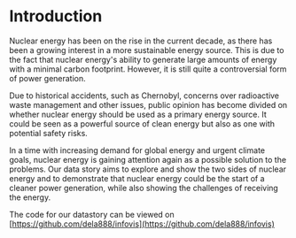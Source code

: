 # Introduction

Nuclear energy has been on the rise in the current decade, as there has been a growing interest in a more sustainable energy source. This is due to the fact that nuclear energy's ability to generate large amounts of energy with a minimal carbon footprint. However, it is still quite a controversial form of power generation.

Due to historical accidents, such as Chernobyl, concerns over radioactive waste management and other issues, public opinion has become divided on whether nuclear energy should be used as a primary energy source. It could be seen as a powerful source of clean energy but also as one with potential safety risks.

In a time with increasing demand for global energy and urgent climate goals, nuclear energy is gaining attention again as a possible solution to the problems. Our data story aims to explore and show the two sides of nuclear energy and to demonstrate that nuclear energy could be the start of a cleaner power 
generation, while also showing the challenges of receiving the energy.

The code for our datastory can be viewed on [https://github.com/dela888/infovis](https://github.com/dela888/infovis)